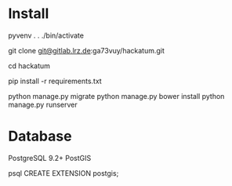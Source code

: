 Install
=======

pyvenv .
. ./bin/activate


git clone git@gitlab.lrz.de:ga73vuy/hackatum.git

cd hackatum

pip install -r requirements.txt

python manage.py migrate
python manage.py bower install
python manage.py runserver

Database
========

PostgreSQL 9.2+
PostGIS

psql <db name>
CREATE EXTENSION postgis;
